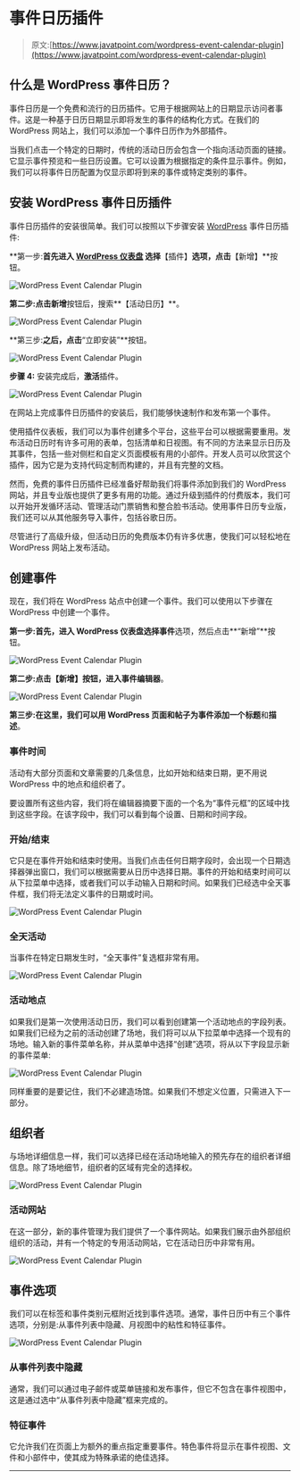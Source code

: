 # 事件日历插件

> 原文:[https://www.javatpoint.com/wordpress-event-calendar-plugin](https://www.javatpoint.com/wordpress-event-calendar-plugin)

## 什么是 WordPress 事件日历？

事件日历是一个免费和流行的日历插件。它用于根据网站上的日期显示访问者事件。这是一种基于日历日期显示即将发生的事件的结构化方式。在我们的 WordPress 网站上，我们可以添加一个事件日历作为外部插件。

当我们点击一个特定的日期时，传统的活动日历会包含一个指向活动页面的链接。它显示事件预览和一些日历设置。它可以设置为根据指定的条件显示事件。例如，我们可以将事件日历配置为仅显示即将到来的事件或特定类别的事件。

## 安装 WordPress 事件日历插件

事件日历插件的安装很简单。我们可以按照以下步骤安装 [WordPress](https://www.javatpoint.com/wordpress-tutorial) 事件日历插件:

**第一步:**首先进入 **[WordPress 仪表盘](https://www.javatpoint.com/wordpress-dashboard)** 选择**【插件】**选项，点击**【新增】**按钮。

![WordPress Event Calendar Plugin](img/2d6255b560c1a3f17efbac07cd7f9d5b.png)

**第二步:**点击**新增**按钮后，搜索**【活动日历】**。

![WordPress Event Calendar Plugin](img/80378c0e4dff808766a9f6c1d69ff6f9.png)

**第三步:**之后，点击**“立即安装”**按钮。

![WordPress Event Calendar Plugin](img/90a7c5124ab0dcbddd4e43468c52d278.png)

**步骤 4:** 安装完成后，**激活**插件。

![WordPress Event Calendar Plugin](img/57ea0c16c343d568e744e2d3f7f3575d.png)

在网站上完成事件日历插件的安装后，我们能够快速制作和发布第一个事件。

使用插件仪表板，我们可以为事件创建多个平台，这些平台可以根据需要重用。发布活动日历时有许多可用的表单，包括清单和日视图。有不同的方法来显示日历及其事件，包括一些对侧栏和自定义页面模板有用的小部件。开发人员可以欣赏这个插件，因为它是为支持代码定制而构建的，并且有完整的文档。

然而，免费的事件日历插件已经准备好帮助我们将事件添加到我们的 WordPress 网站，并且专业版也提供了更多有用的功能。通过升级到插件的付费版本，我们可以开始开发循环活动、管理活动门票销售和整合脸书活动。使用事件日历专业版，我们还可以从其他服务导入事件，包括谷歌日历。

尽管进行了高级升级，但活动日历的免费版本仍有许多优惠，使我们可以轻松地在 WordPress 网站上发布活动。

## 创建事件

现在，我们将在 WordPress 站点中创建一个事件。我们可以使用以下步骤在 WordPress 中创建一个事件。

**第一步:**首先，进入 **WordPress 仪表盘**选择**事件**选项，然后点击**“新增”**按钮。

![WordPress Event Calendar Plugin](img/4683ac832541bfa3303861f4a83a8fc1.png)

**第二步:**点击**【新增】**按钮，进入**事件编辑器**。

![WordPress Event Calendar Plugin](img/fcebe8a2ea2e78d5aced4faa4dae4bdc.png)

**第三步:**在这里，我们可以用 WordPress 页面和帖子为事件添加一个**标题**和**描述**。

### 事件时间

活动有大部分页面和文章需要的几条信息，比如开始和结束日期，更不用说 WordPress 中的地点和组织者了。

要设置所有这些内容，我们将在编辑器摘要下面的一个名为“事件元框”的区域中找到这些字段。在该字段中，我们可以看到每个设置、日期和时间字段。

### 开始/结束

它只是在事件开始和结束时使用。当我们点击任何日期字段时，会出现一个日期选择器弹出窗口，我们可以根据需要从日历中选择日期。事件的开始和结束时间可以从下拉菜单中选择，或者我们可以手动输入日期和时间。如果我们已经选中全天事件框，我们将无法定义事件的日期或时间。

![WordPress Event Calendar Plugin](img/864af8735e0ea623ab8397c0804f16ab.png)

### 全天活动

当事件在特定日期发生时，“全天事件”复选框非常有用。

![WordPress Event Calendar Plugin](img/8cd26e14dfecf02c93680dad62f9f2cd.png)

### 活动地点

如果我们是第一次使用活动日历，我们可以看到创建第一个活动地点的字段列表。如果我们已经为之前的活动创建了场地，我们将可以从下拉菜单中选择一个现有的场地。输入新的事件菜单名称，并从菜单中选择“创建”选项，将从以下字段显示新的事件菜单:

![WordPress Event Calendar Plugin](img/10ff0dfd134792149c54e8fd92b5444f.png)

同样重要的是要记住，我们不必建造场馆。如果我们不想定义位置，只需进入下一部分。

## 组织者

与场地详细信息一样，我们可以选择已经在活动场地输入的预先存在的组织者详细信息。除了场地细节，组织者的区域有完全的选择权。

![WordPress Event Calendar Plugin](img/c81ef2019d527871f386fd8a531c3cf1.png)

### 活动网站

在这一部分，新的事件管理为我们提供了一个事件网站。如果我们展示由外部组织组织的活动，并有一个特定的专用活动网站，它在活动日历中非常有用。

![WordPress Event Calendar Plugin](img/a1660cf33800af4e855395c1d4be288f.png)

## 事件选项

我们可以在标签和事件类别元框附近找到事件选项。通常，事件日历中有三个事件选项，分别是:从事件列表中隐藏、月视图中的粘性和特征事件。

![WordPress Event Calendar Plugin](img/582cbd67ef46d95ae30710200324a5e1.png)

### 从事件列表中隐藏

通常，我们可以通过电子邮件或菜单链接和发布事件，但它不包含在事件视图中，这是通过选中“从事件列表中隐藏”框来完成的。

### 特征事件

它允许我们在页面上为额外的重点指定重要事件。特色事件将显示在事件视图、文件和小部件中，使其成为特殊承诺的绝佳选择。

* * *